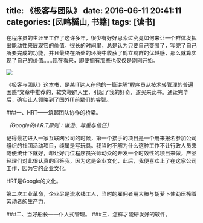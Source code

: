 title: 《极客与团队》
date: 2016-06-11 20:41:11
categories: [凤鸣榣山, 书籍]
tags: [读书]
---
在程序员的生涯里工作了这许多年，很少有好好思索过究竟如何来让一个群体发挥出能动性来展现它的价值。很长的时间里，总是认为只要自己变强了，写完了自己所要完成的功能，并且最终在所处的环境中收获了鹤立鸡群的优越感，那么就算实现了自己的价值……现在看来，即便拥有那些也仅仅是刚刚开始。

![](/img/book/geek.jpg)

《极客与团队》这本书，是某IT达人在他的一篇讲解“程序员从技术转管理的普遍困惑”文章中推荐的，软文鞭辟入里，引起了我的好奇，遂买来此书。通读完毕后，确实让人领略到了国外IT前辈们的睿智。

###一、HRT——筑起团队协作的桥梁。

_（Google的H.R.T原则：谦逊、尊重与信任）_

记得最初进入一家互联网公司的时候，第一个接手的项目是一个用来报名参加公司组织的社团活动项目，纯属是写玩具。我当时不解为什么这种工作不让行政人员来随便统计下就好，却让好几位程序员兴师动众的开发一个时效性的项目来做，产品经理们对此很认真的回答我，因为这是企业文化，此后，我便喜欢上了在这家公司工作，因为它的企业文化。

HRT是Google的文化。

第二次工业革命，企业尽是流水线工人，当时的雇佣者用大棒与胡萝卜使劲压榨着劳动者的生产力，

###二、当好船长——仆人式管理。
###三、怎样才能研发好的软件。
